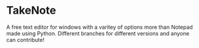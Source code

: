 # TakeNote
A free text editor for windows with a varitey of options more than Notepad made using Python. Different branches for different versions and anyone can contribute!
